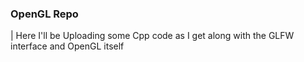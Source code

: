 ### OpenGL Repo

| Here I'll be Uploading some Cpp code as I get along with the GLFW interface and OpenGL itself
